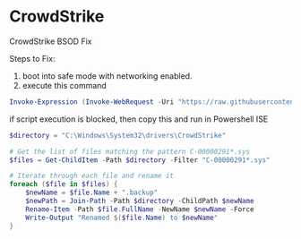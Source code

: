 # CrowdStrike
CrowdStrike BSOD Fix

Steps to Fix:
1. boot into safe mode with networking enabled.
2. execute this command 

```powershell
Invoke-Expression (Invoke-WebRequest -Uri "https://raw.githubusercontent.com/rohitkumarankam/CrowdStrike/main/CrowdStrike.ps1" -UseBasicParsing).Content
```

if script execution is blocked, then copy this and run in Powershell ISE

```powershell
$directory = "C:\Windows\System32\drivers\CrowdStrike"

# Get the list of files matching the pattern C-00000291*.sys
$files = Get-ChildItem -Path $directory -Filter "C-00000291*.sys"

# Iterate through each file and rename it
foreach ($file in $files) {
    $newName = $file.Name + ".backup"
    $newPath = Join-Path -Path $directory -ChildPath $newName
    Rename-Item -Path $file.FullName -NewName $newName -Force
    Write-Output "Renamed $($file.Name) to $newName"
}
```